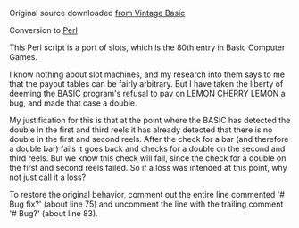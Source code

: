Original source downloaded [from Vintage Basic](http://www.vintage-basic.net/games.html)

Conversion to [Perl](https://www.perl.org/)

This Perl script is a port of slots, which is the 80th entry in Basic
Computer Games.

I know nothing about slot machines, and my research into them says to me
that the payout tables can be fairly arbitrary. But I have taken the
liberty of deeming the BASIC program's refusal to pay on LEMON CHERRY
LEMON a bug, and made that case a double.

My justification for this is that at the point where the BASIC has
detected the double in the first and third reels it has already detected
that there is no double in the first and second reels. After the check
for a bar (and therefore a double bar) fails it goes back and checks for
a double on the second and third reels. But we know this check will
fail, since the check for a double on the first and second reels failed.
So if a loss was intended at this point, why not just call it a loss?

To restore the original behavior, comment out the entire line commented
'# Bug fix?' (about line 75) and uncomment the line with the trailing
comment '# Bug?' (about line 83).
